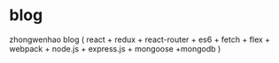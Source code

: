 # blog
zhongwenhao  blog ( react + redux + react-router + es6 + fetch + flex + webpack + node.js + express.js + mongoose +mongodb )
